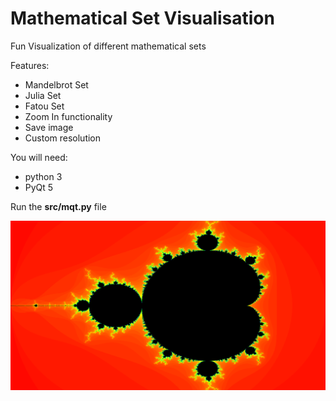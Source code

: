 # Mathematical Set Visualisation

Fun Visualization of different mathematical sets

Features:
 * Mandelbrot Set
 * Julia Set
 * Fatou Set
 * Zoom In functionality
 * Save image
 * Custom resolution

You will need:
* python 3 
* PyQt 5

Run the **src/mqt.py** file

![alt text](https://github.com/stefandragomir/mqt/blob/master/docs/wiki/1.png)
